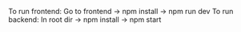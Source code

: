 To run frontend: Go to frontend -> npm install -> npm run dev
To run backend: In root dir -> npm install -> npm start
